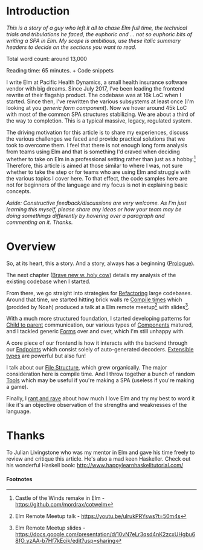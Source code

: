 # Introduction


_This is a story of a guy who left it all to chase Elm full time, the technical trials and tribulations he faced, the euphoric and … not so euphoric bits of writing a SPA in Elm. My scope is ambitious, use these italic summary headers to decide on the sections you want to read._

Total word count: around 13,000

Reading time: 65 minutes. + Code snippets

I write Elm at Pacific Health Dynamics, a small health insurance software vendor with big dreams. Since July 2017, I’ve been leading the frontend rewrite of their flagship product.
The codebase was at 16k LoC when I started. Since then, I’ve rewritten the various subsystems at least once (I'm looking at you _generic form component_). Now we hover around 45k LoC with most of the common SPA structures stabilizing. We are about a third of the way to completion. This is a typical massive, legacy, regulated system.

The driving motivation for this article is to share my experiences, discuss the various challenges we faced and provide practical solutions that we took to overcome them. I feel that there is not enough long form analysis from teams using Elm and that is something I'd craved when deciding whether to take on Elm in a professional setting rather than just as a hobby.[^1] Therefore, this article is aimed at those similar to where I was, not sure whether to take the step or for teams who are using Elm and struggle with the various topics I cover here. To that effect, the code samples here are not for beginners of the language and my focus is not in explaining basic concepts.

_Aside: Constructive feedback/discussions are very welcome. As I'm just learning this myself, please share any ideas or how your team may be doing somethings differently by hovering over a paragraph and commenting on it. Thanks._


# Overview

So, at its heart, this a story. And a story, always has a beginning ([Prologue](/chapters/prologue.md)).

The next chapter ([Brave new w..holy cow](/chapters/brave-new-world.md)) details my analysis of the existing codebase when I started.

From there, we go straight into strategies for [Refactoring](/chapters/refactoring.md) large codebases. Around that time, we started hitting brick walls re [Compile times](/chapters/compile-time.md) which (prodded by Noah) produced a talk at a Elm remote meetup[^2] with slides[^3].

With a much more structured foundation, I started developing patterns for [Child to parent](/chapters/child-to-parent.md) communication, our various types of [Components](/chapters/components.md) matured, and I tackled generic [Forms](/chapters/forms.md) over and over, which I'm still unhappy with.

A core piece of our frontend is how it interacts with the backend through our [Endpoints](/chapters/endpoints.md) which consist solely of auto-generated decoders. [Extensible types](/chapters/extensible-type-hell.md) are powerful but also fun!

I talk about our [File Structure](/chapters/file-structure.md), which grew organically. The major consideration here is compile time. And I throw together a bunch of random [Tools](/chapters/tools.md) which may be useful if you're making a SPA (useless if you're making a game).

Finally, I [rant and rave](/chapters/final-words.md) about how much I love Elm and try my best to word it like it's an objective observation of the strengths and weaknesses of the language.

# Thanks

To Julian Livingstone who was my mentor in Elm and gave his time freely to review and critique this article.
He's also a mad keen Haskeller. Check out his wonderful Haskell book: http://www.happylearnhaskelltutorial.com/

#### Footnotes

[^1]: Castle of the Winds remake in Elm - https://github.com/mordrax/cotwelm

[^2]: Elm Remote Meetup talk - https://youtu.be/ulrukPRYsws?t=50m4s

[^3]: Elm Remote Meetup slides - https://docs.google.com/presentation/d/10vN7eLr3qsd4nK2zcxUHgbu68fO_yzAA-b7Hf7kEcik/edit?usp=sharing